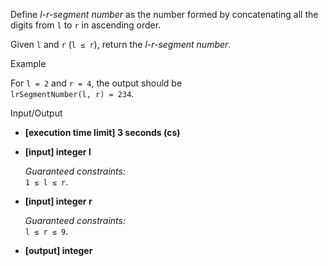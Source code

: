 
Define  _l-r-segment number_  as the number formed by concatenating all the digits from  `l`  to  `r`  in ascending order.

Given  `l`  and  `r`  (`l ≤ r`), return the  _l-r-segment number_.

Example

For  `l = 2`  and  `r = 4`, the output should be  
`lrSegmentNumber(l, r) = 234`.

Input/Output

-   **[execution time limit] 3 seconds (cs)**
    
-   **[input] integer l**
    
    _Guaranteed constraints:_  
    `1 ≤ l ≤ r`.
    
-   **[input] integer r**
    
    _Guaranteed constraints:_  
    `l ≤ r ≤ 9`.
    
-   **[output] integer**